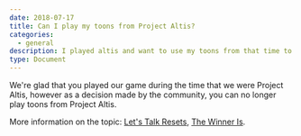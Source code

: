 ```yaml
---
date: 2018-07-17
title: Can I play my toons from Project Altis?
categories:
  - general
description: I played altis and want to use my toons from that time to play.
type: Document
---
```


We're glad that you played our game during the time that we were Project Altis, however as a decision made by the community, you can no longer play toons from Project Altis.

More information on the topic: [Let's Talk Resets](https://corporateclash.net/news/article/7), [The Winner Is](https://corporateclash.net/news/article/10).